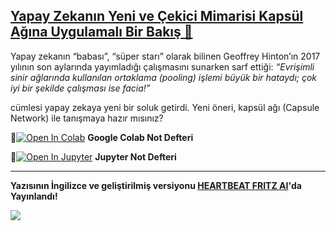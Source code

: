 ## [Yapay Zekanın Yeni ve Çekici Mimarisi Kapsül Ağına Uygulamalı Bir Bakış 🚨](https://medium.com/deep-learning-turkiye/yapay-zekan%C4%B1n-yeni-ve-%C3%A7ekici-mimarisi-kaps%C3%BCl-a%C4%9F%C4%B1na-uygulamal%C4%B1-bir-bak%C4%B1%C5%9F-ef7310e3d847)

Yapay zekanın “babası”, “süper starı” olarak bilinen Geoffrey Hinton’ın 2017 yılının son aylarında yayımladığı çalışmasını sunarken sarf ettiği:
_“Evrişimli sinir ağlarında kullanılan ortaklama (pooling) işlemi büyük bir hataydı; çok iyi bir şekilde çalışması ise facia!”_

cümlesi yapay zekaya yeni bir soluk getirdi. Yeni öneri, kapsül ağı (Capsule Network) ile tanışmaya hazır mısınız?

📌[![Open In Colab](https://colab.research.google.com/assets/colab-badge.svg)](https://colab.research.google.com/github/ayyucekizrak/Udemy_DerinOgrenmeyeGiris/blob/master/KapsulAglari/KapsulAglari_MNIST.ipynb) **Google Colab Not Defteri**


📌[![Open In Jupyter](https://github.com/jupyter/notebook/blob/master/docs/resources/icon_32x32.svg)](https://nbviewer.jupyter.org/github/ayyucekizrak/Udemy_DerinOgrenmeyeGiris/blob/master/KapsulAglari/KapsulAglari_MNIST.ipynb) **Jupyter Not Defteri** 

---

**Yazısının İngilizce ve geliştirilmiş versiyonu [HEARTBEAT FRITZ AI](https://heartbeat.fritz.ai/capsule-networks-a-new-and-attractive-ai-architecture-bd1198cc8ad4)'da Yayınlandı!**

![](https://github.com/ayyucekizrak/Udemy_DerinOgrenmeyeGiris/blob/master/KapsulAglari/capsules.jpeg)
